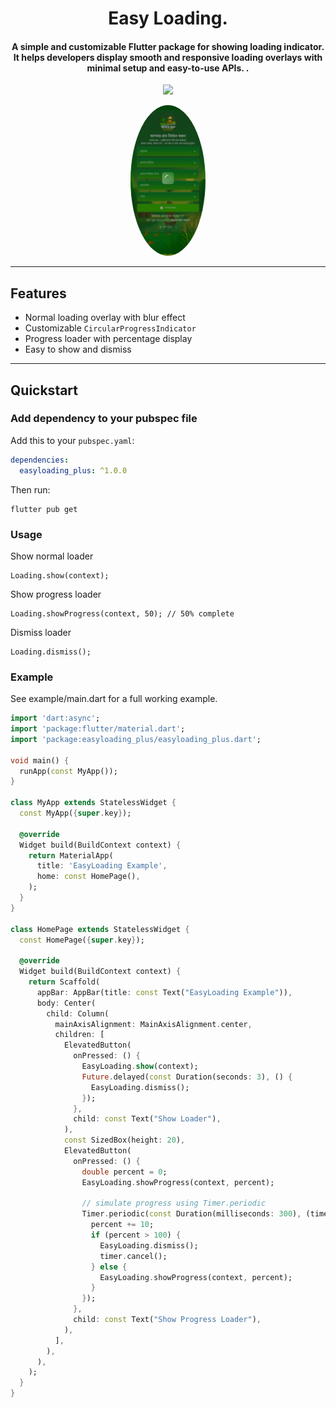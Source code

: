 <h1 align="center">Easy Loading.</h1>
<h4 align="center">A simple and customizable Flutter package for showing loading indicator. It helps developers display smooth and responsive loading overlays with minimal setup and easy-to-use APIs.
.</h4>

<p align="center">
  <a href="https://pub.dartlang.org/packages/easyloading"><img src="https://img.shields.io/pub/v/easyloading.svg"></a>
</p>

<p align="center">
  <img src="https://github.com/programmerhasan/easyloading/raw/master/screenshots/02.png" alt="Loading for Flutter" width="120" style="border-radius: 50%;" />
</p>


---

## Features
- Normal loading overlay with blur effect
- Customizable `CircularProgressIndicator`
- Progress loader with percentage display
- Easy to show and dismiss

---

## Quickstart

### Add dependency to your pubspec file

Add this to your `pubspec.yaml`:

```yaml
dependencies:
  easyloading_plus: ^1.0.0
```
Then run:
```
flutter pub get
```

### Usage

Show normal loader
```agsl
Loading.show(context);
```
Show progress loader
```agsl
Loading.showProgress(context, 50); // 50% complete
```
Dismiss loader
```agsl
Loading.dismiss();
```

### Example

See example/main.dart for a full working example.

```dart
import 'dart:async';
import 'package:flutter/material.dart';
import 'package:easyloading_plus/easyloading_plus.dart';

void main() {
  runApp(const MyApp());
}

class MyApp extends StatelessWidget {
  const MyApp({super.key});

  @override
  Widget build(BuildContext context) {
    return MaterialApp(
      title: 'EasyLoading Example',
      home: const HomePage(),
    );
  }
}

class HomePage extends StatelessWidget {
  const HomePage({super.key});

  @override
  Widget build(BuildContext context) {
    return Scaffold(
      appBar: AppBar(title: const Text("EasyLoading Example")),
      body: Center(
        child: Column(
          mainAxisAlignment: MainAxisAlignment.center,
          children: [
            ElevatedButton(
              onPressed: () {
                EasyLoading.show(context);
                Future.delayed(const Duration(seconds: 3), () {
                  EasyLoading.dismiss();
                });
              },
              child: const Text("Show Loader"),
            ),
            const SizedBox(height: 20),
            ElevatedButton(
              onPressed: () {
                double percent = 0;
                EasyLoading.showProgress(context, percent);

                // simulate progress using Timer.periodic
                Timer.periodic(const Duration(milliseconds: 300), (timer) {
                  percent += 10;
                  if (percent > 100) {
                    EasyLoading.dismiss();
                    timer.cancel();
                  } else {
                    EasyLoading.showProgress(context, percent);
                  }
                });
              },
              child: const Text("Show Progress Loader"),
            ),
          ],
        ),
      ),
    );
  }
}
```
